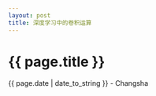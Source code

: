 ```yaml
---
layout: post
title: 深度学习中的卷积运算
---
```


{{ page.title }}
================

<p class="meta">{{ page.date | date_to_string }} - Changsha</p>

